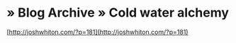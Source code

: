 <!--
id: 571519621
link: http://tumblr.atmos.org/post/571519621/blog-archive-cold-water-alchemy
slug: blog-archive-cold-water-alchemy
date: Tue May 04 2010 12:56:39 GMT-0700 (PDT)
publish: 2010-05-04
tags: 
title: » Blog Archive » Cold water alchemy
-->


» Blog Archive » Cold water alchemy
===================================

[http://joshwhiton.com/?p=181](http://joshwhiton.com/?p=181)

